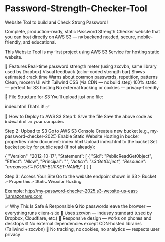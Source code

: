 # Password-Strength-Checker-Tool

Website Tool to build and Check Strong Password!

Complete, production-ready, static Password Strength Checker website that you can host directly on AWS S3 — no backend needed, secure, mobile-friendly, and educational.

This Website Tool is my first project using AWS S3 Service for hosting static website.

🎯 Features
Real-time password strength meter (using zxcvbn, same library used by Dropbox)
Visual feedback (color-coded strength bar)
Shows estimated crack time
Warns about common passwords, repetition, patterns
Clean, modern UI with Tailwind CSS (via CDN — no build step)
100% static — perfect for S3 hosting
No external tracking or cookies — privacy-friendly


📁 File Structure for S3
You’ll upload just one file:

index.html 
That’s it! ✅


🚀 How to Deploy to AWS S3
Step 1: Save the file
Save the above code as index.html on your computer.

Step 2: Upload to S3
Go to AWS S3 Console
Create a new bucket (e.g., my-password-checker-2025)
Enable Static Website Hosting in bucket properties
Index document: index.html
Upload index.html to the bucket
Set bucket policy for public read (if not already):

{
  "Version": "2012-10-17",
  "Statement": [
    {
      "Sid": "PublicReadGetObject",
      "Effect": "Allow",
      "Principal": "*",
      "Action": "s3:GetObject",
      "Resource": "arn:aws:s3:::YOUR-BUCKET-NAME/*"
    }
  ]
}

Step 3: Access Your Site
Go to the website endpoint shown in S3 > Bucket > Properties > Static Website Hosting

Example:
http://my-password-checker-2025.s3-website-us-east-1.amazonaws.com

✅ Why This Is Safe & Responsible
🔒 No passwords leave the browser — everything runs client-side
🧠 Uses zxcvbn — industry standard (used by Dropbox, Cloudflare, etc.)
📱 Responsive design — works on phones and desktops
🌐 No external dependencies except CDN-hosted libraries (Tailwind + zxcvbn)
🚫 No tracking, no cookies, no analytics — respects user privacy


